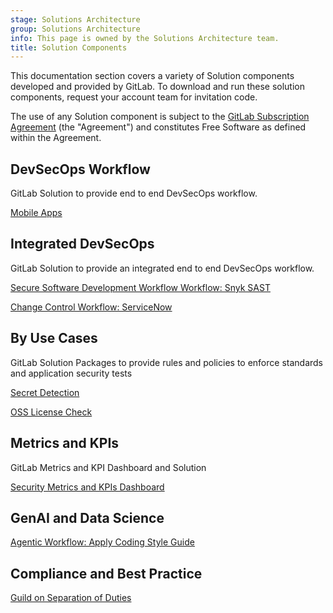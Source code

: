 ```yaml
---
stage: Solutions Architecture
group: Solutions Architecture
info: This page is owned by the Solutions Architecture team.
title: Solution Components
---
```


This documentation section covers a variety of Solution components developed and provided by GitLab.
To download and run these solution components, request your account team for invitation code.

The use of any Solution component is subject to the [GitLab Subscription Agreement](https://handbook.gitlab.com/handbook/legal/subscription-agreement/) (the "Agreement") and constitutes Free Software as defined within the Agreement.

## DevSecOps Workflow

GitLab Solution to provide end to end DevSecOps workflow.

[Mobile Apps](workflow_mobileapps.md)

## Integrated DevSecOps

GitLab Solution to provide an integrated end to end DevSecOps workflow.

[Secure Software Development Workflow Workflow: Snyk SAST](integrated_snyk.md)

[Change Control Workflow: ServiceNow](integrated_servicenow.md)

## By Use Cases

GitLab Solution Packages to provide rules and policies to enforce standards and application security tests

[Secret Detection](secret_detection.md)

[OSS License Check](oss_license_check.md)

## Metrics and KPIs

GitLab Metrics and KPI Dashboard and Solution

[Security Metrics and KPIs Dashboard](securitykpi.md)

## GenAI and Data Science

[Agentic Workflow: Apply Coding Style Guide](duo_workflow/duo_workflow_codestyle.md)

## Compliance and Best Practice

[Guild on Separation of Duties](guild_on_sod.md)
